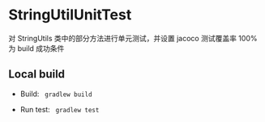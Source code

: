 # StringUtilUnitTest

对 StringUtils 类中的部分方法进行单元测试，并设置 jacoco 测试覆盖率 100% 为 build 成功条件

## Local build

* Build: ```` gradlew build```` 

* Run test: ```` gradlew test````